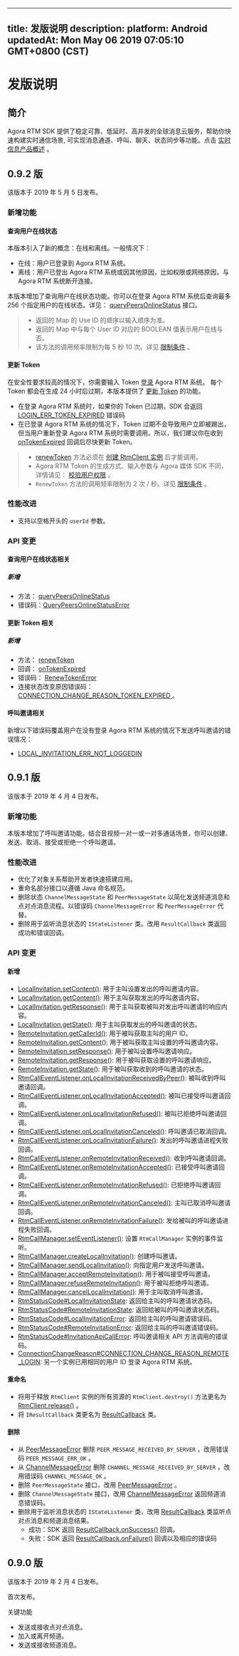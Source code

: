 
---
title: 发版说明
description: 
platform: Android
updatedAt: Mon May 06 2019 07:05:10 GMT+0800 (CST)
---
# 发版说明
## 简介

Agora RTM SDK 提供了稳定可靠、低延时、高并发的全球消息云服务，帮助你快速构建实时通信场景,  可实现消息通道、呼叫、聊天、状态同步等功能。点击 [实时信息产品概述](../../cn/Real-time-Messaging/RTM_product.md) 。

## 0.9.2 版

该版本于 2019 年 5 月 5 日发布。

### 新增功能

#### 查询用户在线状态

本版本引入了新的概念：在线和离线。一般情况下：

- 在线：用户已登录到 Agora RTM 系统。
- 离线：用户已登出 Agora RTM 系统或因其他原因，比如权限或网络原因，与 Agora RTM 系统断开连接。

本版本增加了查询用户在线状态功能。你可以在登录 Agora RTM 系统后查询最多 256 个指定用户的在线状态。详见： [queryPeersOnlineStatus](https://docs.agora.io/cn/Real-time-Messaging/API%20Reference/RTM_java/classio_1_1agora_1_1rtm_1_1_rtm_client.html#ac711f981405648ed5ef1cb07436125f3) 接口。

> - 返回的 Map 的 Use ID 的顺序以输入顺序为准。
> - 返回的 Map 中与每个 User ID 对应的 BOOLEAN 值表示用户在线与否。
> - 该方法的调用频率限制为每 5 秒 10 次。详见 [限制条件](../../cn/Real-time-Messaging/RTM_limitations_ios.md) 。


#### 更新 Token

在安全性要求较高的情况下，你需要输入 Token [登录](https://docs.agora.io/cn/Real-time-Messaging/API%20Reference/RTM_java/classio_1_1agora_1_1rtm_1_1_rtm_client.html#a995bb1b1bbfc169ee4248bd37e67b24a) Agora RTM 系统。 每个 Token 都会在生成 24 小时后过期，本版本提供了 [更新 Token](https://docs.agora.io/cn/Real-time-Messaging/API%20Reference/RTM_java/classio_1_1agora_1_1rtm_1_1_rtm_client.html#a9a6d33282509384165709107d7a89353) 的功能。

- 在登录 Agora RTM 系统时，如果你的 Token 已过期，SDK 会返回 [LOGIN_ERR_TOKEN_EXPIRED](https://docs.agora.io/cn/Real-time-Messaging/API%20Reference/RTM_java/interfaceio_1_1agora_1_1rtm_1_1_rtm_status_code_1_1_login_error.html#a4a15940de40fe029ba9821e406f3d875) 错误码
- 在已登录 Agora RTM 系统的情况下，Token 过期不会导致用户立即被踢出，但当用户重新登录 Agora RTM 系统时需要调用。所以，我们建议你在收到 [onTokenExpired](https://docs.agora.io/cn/Real-time-Messaging/API%20Reference/RTM_java/interfaceio_1_1agora_1_1rtm_1_1_rtm_client_listener.html#aef74f37ed8797d274115d7f13785134e) 回调后尽快更新 Token。


> - [renewToken](https://docs.agora.io/cn/Real-time-Messaging/API%20Reference/RTM_java/classio_1_1agora_1_1rtm_1_1_rtm_client.html#a9a6d33282509384165709107d7a89353) 方法必须在 [创建 RtmClient 实例](https://docs.agora.io/cn/Real-time-Messaging/API%20Reference/RTM_java/classio_1_1agora_1_1rtm_1_1_rtm_client.html#a6411640143c4d0d0cd9481937b754dbf) 后才能调用。
> - Agora RTM Token 的生成方式、输入参数与 Agora 媒体 SDK 不同，详情请见： [校验用户权限](../../cn/Real-time-Messaging/RTM_key.md) 。
> - `RenewToken` 方法的调用频率限制为 2 次 / 秒。详见 [限制条件](../../cn/Real-time-Messaging/RTM_limitations_ios.md) 。

### 性能改进

- 支持以空格开头的 `userId` 参数。


### API 变更

#### 查询用户在线状态相关

##### 新增

- 方法： [queryPeersOnlineStatus](https://docs.agora.io/cn/Real-time-Messaging/API%20Reference/RTM_java/classio_1_1agora_1_1rtm_1_1_rtm_client.html#ac711f981405648ed5ef1cb07436125f3)
- 错误码：[QueryPeersOnlineStatusError](https://docs.agora.io/cn/Real-time-Messaging/API%20Reference/RTM_java/interfaceio_1_1agora_1_1rtm_1_1_rtm_status_code_1_1_query_peers_online_status_error.html)

#### 更新 Token 相关

##### 新增

- 方法： [renewToken](https://docs.agora.io/cn/Real-time-Messaging/API%20Reference/RTM_java/classio_1_1agora_1_1rtm_1_1_rtm_client.html#a9a6d33282509384165709107d7a89353)
- 回调： [onTokenExpired](https://docs.agora.io/cn/Real-time-Messaging/API%20Reference/RTM_java/interfaceio_1_1agora_1_1rtm_1_1_rtm_client_listener.html#aef74f37ed8797d274115d7f13785134e)
- 错误码： [RenewTokenError](https://docs.agora.io/cn/Real-time-Messaging/API%20Reference/RTM_java/interfaceio_1_1agora_1_1rtm_1_1_rtm_status_code_1_1_renew_token_error.html)
- 连接状态改变原因错误码： [CONNECTION_CHANGE_REASON_TOKEN_EXPIRED
](/cn/Real-time-Messaging/API%20Reference/RTM_java/interfaceio_1_1agora_1_1rtm_1_1_rtm_status_code_1_1_connection_change_reason.html#a0e1fb03e58b71446446cfb70a6610423) 。

#### 呼叫邀请相关

新增以下错误码覆盖用户在没有登录 Agora RTM 系统的情况下发送呼叫邀请的错误情况：

- [LOCAL_INVITATION_ERR_NOT_LOGGEDIN](https://docs.agora.io/cn/Real-time-Messaging/API%20Reference/RTM_java/interfaceio_1_1agora_1_1rtm_1_1_rtm_status_code_1_1_local_invitation_error.html#aa717afb5d4809544e6d66e1c0538f2eb)


## 0.9.1 版

该版本于 2019 年 4 月 4 日发布。

### 新增功能

本版本增加了呼叫邀请功能。结合音视频一对一或一对多通话场景，你可以创建、发送、取消、接受或拒绝一个呼叫邀请。

### 性能改进

- 优化了对象关系帮助开发者快速搭建应用。
- 重命名部分接口以遵循 Java 命名规范。
- 删除状态 `ChannelMessageState` 和 `PeerMessageState` 以简化发送频道消息和点对点消息流程。以错误码 `ChannelMessageError` 和 `PeerMessageError` 代替。
- 删除用于监听消息状态的 `IStateListener` 类。改用 `ResultCallback` 类返回成功和错误回调。

### API 变更

#### 新增

- [LocalInvitation.setContent()](https://docs.agora.io/cn/Real-time-Messaging/API%20Reference/RTM_java/interfaceio_1_1agora_1_1rtm_1_1_local_invitation.html#a4cec28ff6d356242329b1034c7531445): 用于主叫设置发出的呼叫邀请内容。
- [LocalInvitation.getContent()](https://docs.agora.io/cn/Real-time-Messaging/API%20Reference/RTM_java/interfaceio_1_1agora_1_1rtm_1_1_local_invitation.html#a97294ce1b9b591f9d93e497869b1ad90): 用于主叫获取发出的呼叫邀请内容。 
- [LocalInvitation.getResponse()](https://docs.agora.io/cn/Real-time-Messaging/API%20Reference/RTM_java/interfaceio_1_1agora_1_1rtm_1_1_local_invitation.html#a268c738458538a266d440b0e281328ee): 用于主叫获取被叫对发出呼叫邀请的响应内容。
- [LocalInvitation.getState()](https://docs.agora.io/cn/Real-time-Messaging/API%20Reference/RTM_java/interfaceio_1_1agora_1_1rtm_1_1_local_invitation.html#a59608fbac8050f17ec0f855f28598d20): 用于主叫获取发出的呼叫邀请的状态。 
- [RemoteInvitation.getCallerId()](https://docs.agora.io/cn/Real-time-Messaging/API%20Reference/RTM_java/interfaceio_1_1agora_1_1rtm_1_1_remote_invitation.html#ae38c5740aa9edb09749f0febb2663926): 用于被叫获取主叫的用户 ID。
- [RemoteInvitation.getContent()](https://docs.agora.io/cn/Real-time-Messaging/API%20Reference/RTM_java/interfaceio_1_1agora_1_1rtm_1_1_remote_invitation.html#aeca3b3e981c69c44c7a618d4fdfb3b87): 用于被叫获取主叫设置的呼叫邀请内容。
- [RemoteInvitation.setResponse()](https://docs.agora.io/cn/Real-time-Messaging/API%20Reference/RTM_java/interfaceio_1_1agora_1_1rtm_1_1_remote_invitation.html#a229b8cf773eaa0e79b0d67815fd6b6f1): 用于被叫设置呼叫邀请响应。 
- [RemoteInvitation.getResponse()](https://docs.agora.io/cn/Real-time-Messaging/API%20Reference/RTM_java/interfaceio_1_1agora_1_1rtm_1_1_remote_invitation.html#a12a70e7d8a77eee21d37bbb65b2f9d3e): 用于被叫获取设置的呼叫邀请响应。
- [RemoteInvitation.getState()](https://docs.agora.io/cn/Real-time-Messaging/API%20Reference/RTM_java/interfaceio_1_1agora_1_1rtm_1_1_remote_invitation.html#af77a4afabb19ff1468edf29720361a0f): 用于被叫获取收到的呼叫邀请的状态。
- [RtmCallEventListener.onLocalInvitationReceivedByPeer()](https://docs.agora.io/cn/Real-time-Messaging/API%20Reference/RTM_java/interfaceio_1_1agora_1_1rtm_1_1_rtm_call_event_listener.html#a24e1cb71d3e752963da49bdf91847788): 被叫收到呼叫邀请回调。 
- [RtmCallEventListener.onLocalInvitationAccepted()](https://docs.agora.io/cn/Real-time-Messaging/API%20Reference/RTM_java/interfaceio_1_1agora_1_1rtm_1_1_rtm_call_event_listener.html#a4dece02a62a187a66c2415fecf6b75dc): 被叫已接受呼叫邀请回调。 
- [RtmCallEventListener.onLocalInvitationRefused()](https://docs.agora.io/cn/Real-time-Messaging/API%20Reference/RTM_java/interfaceio_1_1agora_1_1rtm_1_1_rtm_call_event_listener.html#a6224643c400268d356cb5d489825bdd0): 被叫已拒绝呼叫邀请回调。 
- [RtmCallEventListener.onLocalInvitationCanceled()](https://docs.agora.io/cn/Real-time-Messaging/API%20Reference/RTM_java/interfaceio_1_1agora_1_1rtm_1_1_rtm_call_event_listener.html#ae3164e81772cd4d6171165b1705adcaa): 呼叫邀请已取消回调。 
- [RtmCallEventListener.onLocalInvitationFailure()](https://docs.agora.io/cn/Real-time-Messaging/API%20Reference/RTM_java/interfaceio_1_1agora_1_1rtm_1_1_rtm_call_event_listener.html#acfefb97eaca497cbd71a0c1cbf5067b0): 发出的呼叫邀请进程失败回调。 
- [RtmCallEventListener.onRemoteInvitationReceived()](https://docs.agora.io/cn/Real-time-Messaging/API%20Reference/RTM_java/interfaceio_1_1agora_1_1rtm_1_1_rtm_call_event_listener.html#a8d01498a993c4016aa45ccb9bf4e9097): 收到呼叫邀请回调。 
- [RtmCallEventListener.onRemoteInvitationAccepted()](https://docs.agora.io/cn/Real-time-Messaging/API%20Reference/RTM_java/interfaceio_1_1agora_1_1rtm_1_1_rtm_call_event_listener.html#a81d9d3de89d08c41408d8a94c8309d29): 已接受呼叫邀请回调。 
- [RtmCallEventListener.onRemoteInvitationRefused()](https://docs.agora.io/cn/Real-time-Messaging/API%20Reference/RTM_java/interfaceio_1_1agora_1_1rtm_1_1_rtm_call_event_listener.html#a7a21eaa9ff49bcf39e3c49b94f6e6ac7): 已拒绝呼叫邀请回调。 
- [RtmCallEventListener.onRemoteInvitationCanceled()](https://docs.agora.io/cn/Real-time-Messaging/API%20Reference/RTM_java/interfaceio_1_1agora_1_1rtm_1_1_rtm_call_event_listener.html#a9d0409c87455d4d2b1315f67a5f7aa12): 主叫已取消呼叫邀请回调。 
- [RtmCallEventListener.onRemoteInvitationFailure()](https://docs.agora.io/cn/Real-time-Messaging/API%20Reference/RTM_java/interfaceio_1_1agora_1_1rtm_1_1_rtm_call_event_listener.html#a6f9f2bbbfbcb0a766c6f1b2e4a8314a1): 发给被叫的呼叫邀请进程失败回调。 
- [RtmCallManager.setEventListener()](https://docs.agora.io/cn/Real-time-Messaging/API%20Reference/RTM_java/classio_1_1agora_1_1rtm_1_1_rtm_call_manager.html#a934eee4922584707a1a7ef9ac6999cf2): 设置 `RtmCallManager` 实例的事件监听。
- [RtmCallManager.createLocalInvitation()](https://docs.agora.io/cn/Real-time-Messaging/API%20Reference/RTM_java/classio_1_1agora_1_1rtm_1_1_rtm_call_manager.html#a1756dca077267acaa407c6901daa2248): 创建呼叫邀请。 
- [RtmCallManager.sendLocalInvitation()](https://docs.agora.io/cn/Real-time-Messaging/API%20Reference/RTM_java/classio_1_1agora_1_1rtm_1_1_rtm_call_manager.html#af899697061305ca840e829b92c78e353): 向指定用户发送呼叫邀请。 
- [RtmCallManager.acceptRemoteInvitation()](https://docs.agora.io/cn/Real-time-Messaging/API%20Reference/RTM_java/classio_1_1agora_1_1rtm_1_1_rtm_call_manager.html#a5f6f97c84e426e2fbd8a5dda71e2fc6c): 用于被叫接受呼叫邀请。 
- [RtmCallManager.refuseRemoteInvitation()](https://docs.agora.io/cn/Real-time-Messaging/API%20Reference/RTM_java/classio_1_1agora_1_1rtm_1_1_rtm_call_manager.html#a2ce4af944183976d18c055816f756bf6): 用于被叫拒绝呼叫邀请。 
- [RtmCallManager.cancelLocalInvitation()](https://docs.agora.io/cn/Real-time-Messaging/API%20Reference/RTM_java/classio_1_1agora_1_1rtm_1_1_rtm_call_manager.html#a5f03bfe1cfd6987fbc7b5a4dc484f564): 用于主叫取消呼叫邀请。 
- [RtmStatusCode#LocalInvitationState](https://docs.agora.io/cn/Real-time-Messaging/API%20Reference/RTM_java/interfaceio_1_1agora_1_1rtm_1_1_rtm_status_code_1_1_local_invitation_state.html): 返回给主叫的呼叫邀请状态码。
- [RtmStatusCode#RemoteInvitationState](https://docs.agora.io/cn/Real-time-Messaging/API%20Reference/RTM_java/interfaceio_1_1agora_1_1rtm_1_1_rtm_status_code_1_1_remote_invitation_state.html): 返回给被叫的呼叫邀请状态码。 
- [RtmStatusCode#LocalInvitationError](https://docs.agora.io/cn/Real-time-Messaging/API%20Reference/RTM_java/interfaceio_1_1agora_1_1rtm_1_1_rtm_status_code_1_1_local_invitation_error.html): 返回给主叫的呼叫邀请错误码。 
- [RtmStatusCode#RemoteInvitationError](https://docs.agora.io/cn/Real-time-Messaging/API%20Reference/RTM_java/interfaceio_1_1agora_1_1rtm_1_1_rtm_status_code_1_1_remote_invitation_error.html): 返回给主叫的呼叫邀请错误码。 
- [RtmStatusCode#InvitationApiCallError](https://docs.agora.io/cn/Real-time-Messaging/API%20Reference/RTM_java/interfaceio_1_1agora_1_1rtm_1_1_rtm_status_code_1_1_invitation_api_call_error.html): 呼叫邀请相关 API 方法调用的错误码。 
- [ConnectionChangeReason#CONNECTION_CHANGE_REASON_REMOTE_LOGIN](https://docs.agora.io/cn/Real-time-Messaging/API%20Reference/RTM_java/interfaceio_1_1agora_1_1rtm_1_1_rtm_status_code_1_1_connection_change_reason.html): 另一个实例已用相同的用户 ID 登录 Agora RTM 系统。

#### 重命名

- 将用于释放 `RtmClient` 实例的所有资源的 `RtmClient.destroy()` 方法更名为 [RtmClient.release()](../../API%20Reference/RTM_java/classio_1_1agora_1_1rtm_1_1_rtm_client.html.md) 。
- 将 `IResultCallback` 类更名为 [ResultCallback](https://docs.agora.io/cn/Real-time-Messaging/API%20Reference/RTM_java/interfaceio_1_1agora_1_1rtm_1_1_result_callback.html) 类。

#### 删除

- 从 [PeerMessageError](https://docs.agora.io/cn/Real-time-Messaging/API%20Reference/RTM_java/interfaceio_1_1agora_1_1rtm_1_1_rtm_status_code_1_1_peer_message_error.html) 删除 `PEER_MESSAGE_RECEIVED_BY_SERVER` ，改用错误码  `PEER_MESSAGE_ERR_OK` 。
- 从 [ChannelMessageError](../../API%20Reference/RTM_java/interfaceio_1_1agora_1_1rtm_1_1_rtm_status_code_1_1_channel_message_error.html.md) 删除 `CHANNEL_MESSAGE_RECEIVED_BY_SERVER`  ，改用错误码 `CHANNEL_MESSAGE_OK` 。
- 删除 `PeerMessageState` 接口，改用 [PeerMessageError](https://docs.agora.io/cn/Real-time-Messaging/API%20Reference/RTM_java/interfaceio_1_1agora_1_1rtm_1_1_rtm_status_code_1_1_peer_message_error.html) 。
- 删除 `ChannelMessageState` 接口，改用 [ChannelMessageError](https://docs.agora.io/cn/Real-time-Messaging/API%20Reference/RTM_java/interfaceio_1_1agora_1_1rtm_1_1_rtm_status_code_1_1_channel_message_error.html) 返回频道消息错误码。
- 删除用于监听消息状态的 `IStateListener` 类，改用 [ResultCallback](https://docs.agora.io/cn/Real-time-Messaging/API%20Reference/RTM_java/interfaceio_1_1agora_1_1rtm_1_1_result_callback.html) 类监听点对点消息和频道消息结果。
  - 成功：SDK 返回 [ResultCallback.onSuccess()](https://docs.agora.io/cn/Real-time-Messaging/API%20Reference/RTM_java/interfaceio_1_1agora_1_1rtm_1_1_result_callback.html#a7206b30500655c4a73d146acf50cb6f5) 回调。
  - 失败：SDK 返回 [ResultCallback.onFailure()](https://docs.agora.io/cn/Real-time-Messaging/API%20Reference/RTM_java/interfaceio_1_1agora_1_1rtm_1_1_result_callback.html#a1f9145a3eb119e32cfc0afa938062396) 回调以及相应的错误码

## 0.9.0 版

该版本于 2019 年 2 月 4 日发布。

首次发布。

关键功能

- 发送或接收点对点消息。
- 加入或离开频道。
- 发送或接收频道消息。
